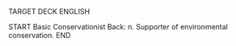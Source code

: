 TARGET DECK
ENGLISH

START
Basic
Conservationist
Back: n. Supporter of environmental conservation.
END
